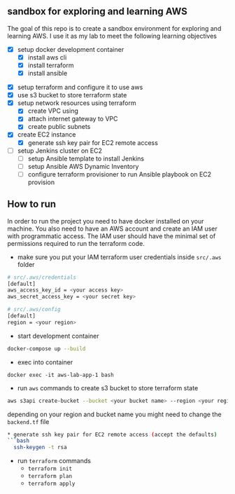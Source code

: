 ## sandbox for exploring and learning AWS

The goal of this repo is to create a sandbox environment for exploring and learning AWS. I use it as my lab to meet the following learning objectives
* [X] setup docker development container 
  - [X] install aws cli 
  - [X] install terraform
  - [X] install ansible
- [X] setup terraform and configure it to use aws
- [X] use s3 bucket to store terraform state
- [X] setup network resources using terraform
  - [X] create VPC using
  - [X] attach internet gateway to VPC
  - [X] create public subnets
- [X] create EC2 instance 
  - [X] generate ssh key pair for EC2 remote access
- [ ] setup Jenkins cluster on EC2 
  - [ ] setup Ansible template to install Jenkins
  - [ ] setup Ansible AWS Dynamic Inventory
  - [ ] configure terraform provisioner to run Ansible playbook on EC2 provision

## How to run

In order to run the project you need to have docker installed on your machine.
You also need to have an AWS account and create an IAM user with programmatic access.
The IAM user should have the minimal set of permissions required to run the terraform code.

* make sure you put your IAM terraform user credentials inside `src/.aws` folder

```bash
# src/.aws/credentials
[default]
aws_access_key_id = <your access key>
aws_secret_access_key = <your secret key>

# src/.aws/config
[default]
region = <your region>
```

* start development container

```bash
docker-compose up --build
```

* exec into container

```
docker exec -it aws-lab-app-1 bash
```

* run `aws` commands to create s3 bucket to store terraform state

```bash
aws s3api create-bucket --bucket <your bucket name> --region <your region name> --create-bucket-configuration LocationConstraint=<your region name>
```

depending on your region and bucket name you might need to change the `backend.tf` file

```bash
* generate ssh key pair for EC2 remote access (accept the defaults)
```bash
  ssh-keygen -t rsa
```

* run `terraform` commands
  - `terraform init`
  - `terraform plan`
  - `terraform apply`
